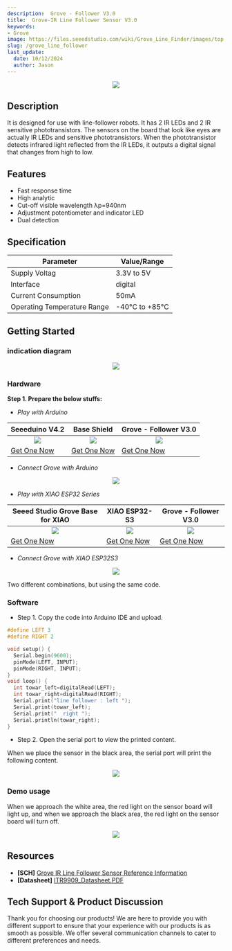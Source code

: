 ```yaml
---
description:  Grove - Follower V3.0
title:  Grove-IR Line Follower Sensor V3.0 
keywords:
- Grove
image: https://files.seeedstudio.com/wiki/Grove_Line_Finder/images/top.jpg
slug: /grove_line_follower
last_update:
  date: 10/12/2024
  author: Jason
---
```


<div align="center"><img width={800} src="https://files.seeedstudio.com/wiki/Grove_Line_Finder/images/top.jpg" /></div>


## Description

It is designed for use with line-follower robots. It has 2 IR LEDs and 2 IR sensitive phototransistors. The sensors on the board that look like eyes are actually IR LEDs and sensitive phototransistors. When the phototransistor detects infrared light reflected from the IR LEDs, it outputs a digital signal that changes from high to low.


## Features
- Fast response time
- High analytic
- Cut-off visible wavelength λp=940nm
- Adjustment potentiometer and indicator LED
- Dual detection

                                                                                                                                     
## Specification

| Parameter                  | Value/Range                                                   |
|----------------------------|---------------------------------------------------------------|
| Supply Voltag              |  3.3V to 5V                                                   |
| Interface                  | digital                                                       |
| Current Consumption        |50mA                                                           |
| Operating Temperature Range| -40°C to +85°C                                                |


## Getting Started

### indication diagram
<div align="center"><img width={600} src="https://files.seeedstudio.com/wiki/Grove_Line_Finder/img/111111.png"/></div>

### Hardware

**Step 1. Prepare the below stuffs:**

- _Play with Arduino_

| Seeeduino V4.2 | Base Shield|  Grove - Follower V3.0 |
|--------------|-------------|-----------------|
|<div align="center"><img width={1000} src="https://files.seeedstudio.com/wiki/Grove_Light_Sensor/images/gs_1.jpg"/></div>|<div align="center"><img width={1000} src="https://files.seeedstudio.com/wiki/Grove_Light_Sensor/images/gs_4.jpg" /></div>|<div align="center"><img width={1000} src="https://files.seeedstudio.com/wiki/Grove_Line_Finder/img/line_finder_s.jpg" /></div>|
|[Get One Now](https://www.seeedstudio.com/Seeeduino-V4.2-p-2517.html)|[Get One Now](https://www.seeedstudio.com/Base-Shield-V2-p-1378.html)|[Get One Now](https://www.seeedstudio.com/Grove-Line-Finder-v1.1-p-2712.html)|

- _Connect Grove with Arduino_

<div align="center"><img width={700} src="https://files.seeedstudio.com/wiki/Grove_Line_Follower/8.png" /></div>

- _Play with XIAO ESP32 Series_

| Seeed Studio Grove Base for XIAO| XIAO ESP32-S3|  Grove - Follower V3.0 |
|--------------|-------------|-----------------|
|<div align="center"><img width={1000} src="https://files.seeedstudio.com/wiki/Grove-Shield-for-Seeeduino-XIAO/img/xiao_-Thumbnail-27.png"/></div>|<div align="center"><img width={1000} src="https://files.seeedstudio.com/wiki/SeeedStudio-XIAO-ESP32S3/img/xiaoesp32s3.jpg" /></div>|<div align="center"><img width={1000} src="https://files.seeedstudio.com/wiki/Grove_Line_Finder/img/line_finder_s.jpg" /></div>|
|[Get One Now](https://www.seeedstudio.com/Grove-Shield-for-Seeeduino-XIAO-p-4621.html)|[Get One Now](https://www.seeedstudio.com/XIAO-ESP32S3-p-5627.html)|[Get One Now](https://www.seeedstudio.com/Grove-Line-Finder-v1.1-p-2712.html)|

- _Connect Grove with XIAO ESP32S3_

<div align="center"><img width={700} src="https://files.seeedstudio.com/wiki/Grove_Line_Follower/7.png" /></div>

Two different combinations, but using the same code.

### Software

- Step 1. Copy the code into Arduino IDE and upload.

```c
#define LEFT 3
#define RIGHT 2

void setup() {
  Serial.begin(9600);
  pinMode(LEFT, INPUT);
  pinMode(RIGHT, INPUT);
}
void loop() {
  int towar_left=digitalRead(LEFT);
  int towar_right=digitalRead(RIGHT);
  Serial.print("line follower : left ");
  Serial.print(towar_left);
  Serial.print("  right ");
  Serial.println(towar_right);
}
```
- Step 2. Open the serial port to view the printed content.

When we place the sensor in the black area, the serial port will print the following content.

<div align="center"><img width={700} src="https://files.seeedstudio.com/wiki/Grove_Line_Follower/2.png" /></div>

### Demo usage

When we approach the white area, the red light on the sensor board will light up, and when we approach the black area, the red light on the sensor board will turn off.

<div align="center"><img width={600} src="https://files.seeedstudio.com/wiki/Grove_Line_Follower/5.gif" /></div>



## Resources

* **[SCH]** [Grove IR Line Follower Sensor Reference Information](https://files.seeedstudio.com/wiki/Grove_Line_Follower/SCH.pdf)
* **[Datasheet]**  [ITR9909_Datasheet.PDF](https://files.seeedstudio.com/wiki/Grove_Line_Follower/datasheet.pdf)



## Tech Support & Product Discussion

Thank you for choosing our products! We are here to provide you with different support to ensure that your experience with our products is as smooth as possible. We offer several communication channels to cater to different preferences and needs.

<div class="button_tech_support_container">
<a href="https://forum.seeedstudio.com/" class="button_forum"></a> 
<a href="https://www.seeedstudio.com/contacts" class="button_email"></a>
</div>

<div class="button_tech_support_container">
<a href="https://discord.gg/eWkprNDMU7" class="button_discord"></a> 
<a href="https://github.com/Seeed-Studio/wiki-documents/discussions/69" class="button_discussion"></a></div>